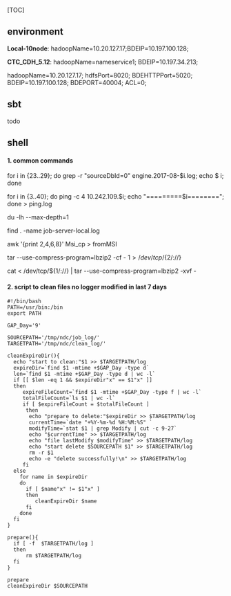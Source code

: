[TOC]

## environment

**Local-10node**: hadoopName=10.20.127.17;BDEIP=10.197.100.128;

**CTC_CDH_5.12**: hadoopName=nameservice1; BDEIP=10.197.34.213;



hadoopName=10.20.127.17; hdfsPort=8020; BDEHTTPPort=5020; BDEIP=10.197.100.128; BDEPORT=40004; ACL=0; 

## sbt

todo



## shell

#### 1. common commands 

for i in {23..29}; do grep -r "sourceDbId=0" engine.2017-08-$i.log; echo $ i; done

for i in {3..40}; do ping -c 4 10.242.109.$i; echo "=========$i========"; done > ping.log

du -lh --max-depth=1

find . -name job-server-local.log

awk '{print $2,$4,$6,$8}' Msi_cp > fromMSI



tar --use-compress-program=lbzip2 -cf - $1 > /dev/tcp/​${2/://}

cat < /dev/tcp/${1/://} | tar --use-compress-program=lbzip2 -xvf -

#### 2. script to clean files no logger modified in last 7 days

```shell
#!/bin/bash
PATH=/usr/bin:/bin
export PATH
 
GAP_Day='9'
 
SOURCEPATH='/tmp/ndc/job_log/'
TARGETPATH='/tmp/ndc/clean_log/'
 
cleanExpireDir(){
  echo "start to clean:"$1 >> $TARGETPATH/log
  expireDir=`find $1 -mtime +$GAP_Day -type d`
  len=`find $1 -mtime +$GAP_Day -type d | wc -l`
  if [[ $len -eq 1 && $expireDir"x" == $1"x" ]]
  then
     expireFileCount=`find $1 -mtime +$GAP_Day -type f | wc -l`
     totalFileCount=`ls $1 | wc -l`
     if [ $expireFileCount = $totalFileCount ]
      then
       echo "prepare to delete:"$expireDir >> $TARGETPATH/log
       currentTime=`date "+%Y-%m-%d %H:%M:%S" `
       modifyTime=`stat $1 | grep Modify | cut -c 9-27`
       echo "$currentTime" >> $TARGETPATH/log
       echo "file lastModify $modifyTime" >> $TARGETPATH/log
       echo "start delete $SOURCEPATH $1" >> $TARGETPATH/log
       rm -r $1
       echo -e "delete successfully!\n" >> $TARGETPATH/log
     fi
  else
    for name in $expireDir
    do
      if [ $name"x" != $1"x" ]
      then
         cleanExpireDir $name
      fi
    done
  fi
}
 
prepare(){
  if [ -f  $TARGETPATH/log ]
  then
      rm $TARGETPATH/log
  fi
}
 
prepare
cleanExpireDir $SOURCEPATH
```

